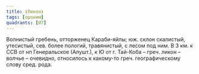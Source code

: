 ```yaml
---
title: ⦗Ликон⦘
tags: [ороним]
quadrants: [И7]
---
```


Волнистый гребень, отторженец Караби-яйлы; юж. склон скалистый, утесистый, сев.
более пологий, травянистый, с лесом под ним. В 3 км. к ССВ от нп Генеральское
(Алушт.), к Ю от г. Тай-Коба – греч. ликон – волчье – очевидно, относилось к
какому-то греч. географическому слову сред. рода.
